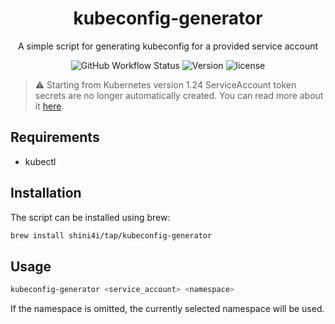 <div align="center">

# kubeconfig-generator
A simple script for generating kubeconfig for a provided service account

![GitHub Workflow Status](https://img.shields.io/github/workflow/status/shini4i/kubeconfig-generator/Brew%20Release?style=plastic)
![Version](https://img.shields.io/github/v/tag/shini4i/kubeconfig-generator?style=plastic)
![license](https://img.shields.io/github/license/shini4i/kubeconfig-generator?style=plastic)

</div>

> :warning: Starting from Kubernetes version 1.24 ServiceAccount token secrets are no longer automatically created. You can read more about it [here](https://kubernetes.io/docs/concepts/configuration/secret/#service-account-token-secrets).

## Requirements
- kubectl

## Installation
The script can be installed using brew:
```bash
brew install shini4i/tap/kubeconfig-generator
```

## Usage
```bash
kubeconfig-generator <service_account> <namespace>
```

If the namespace is omitted, the currently selected namespace will be used.

